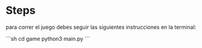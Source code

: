 # Steps

para correr el juego debes seguir las siguientes instrucciones en la terminal:

´´´sh
cd game
python3 main.py
´´´  	
